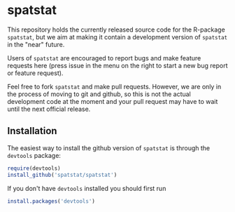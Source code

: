 spatstat
========

This repository holds the currently released source code for the
R-package `spatstat`, but we aim at making it contain a development
version of `spatstat` in the "near" future.

Users of `spatstat` are encouraged to report bugs and make feature
requests here (press issue in the menu on the right to start a new bug report or feature request).

Feel free to fork `spatstat` and make pull
requests. However, we are only in the process of moving to git and
github, so this is not the actual development code at the moment and
your pull request may have to wait until the next official release.

## Installation

The easiest way to install the github version of `spatstat` is through the `devtools` package:

```R
require(devtools)
install_github('spatstat/spatstat')
```

If you don't have `devtools` installed you should first run

```R
install.packages('devtools')
```
